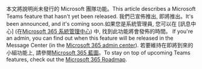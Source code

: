 <span data-ttu-id="515c9-101">本文將說明尚未發行的 Microsoft 團隊功能。</span><span class="sxs-lookup"><span data-stu-id="515c9-101">This article describes a Microsoft Teams feature that hasn't yet been released.</span></span> <span data-ttu-id="515c9-102">我們已宣佈推出, 即將推出。</span><span class="sxs-lookup"><span data-stu-id="515c9-102">It's been announced, and it's coming soon.</span></span><span data-ttu-id="515c9-103">如果您是系統管理員, 您可以在 [訊息中心] (在[Microsoft 365 系統管理中心](https://portal.office.com/adminportal/home)) 中, 找到此功能將會發佈的時間。</span><span class="sxs-lookup"><span data-stu-id="515c9-103"> If you're an admin, you can find out when this feature will be released in the Message Center (in the [Microsoft 365 admin center](https://portal.office.com/adminportal/home)).</span></span> <span data-ttu-id="515c9-104">若要維持在即將到來的小組功能上, 請參閱[Microsoft 365 藍圖](https://www.microsoft.com/microsoft-365/roadmap?filters=&searchterms=microsoft%2Cteams)。</span><span class="sxs-lookup"><span data-stu-id="515c9-104">To stay on top of upcoming Teams features, check out the [Microsoft 365 Roadmap](https://www.microsoft.com/microsoft-365/roadmap?filters=&searchterms=microsoft%2Cteams).</span></span>